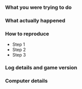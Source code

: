 <!-- Thanks for taking the time to submit a thorough issue report for Terasology! :-)
Please fill out whichever details below seem relevant to your issue.
Note that suggestions, general questions & support should go in the forum:
* http://forum.terasology.org/forum/suggestions.21
* http://forum.terasology.org/forum/support.20/
Bug reports and crashes likely resulting from bugs in the engine go here on GitHub. -->

### What you were trying to do

### What actually happened

### How to reproduce

* Step 1
* Step 2
* Step 3

### Log details and game version

### Computer details

